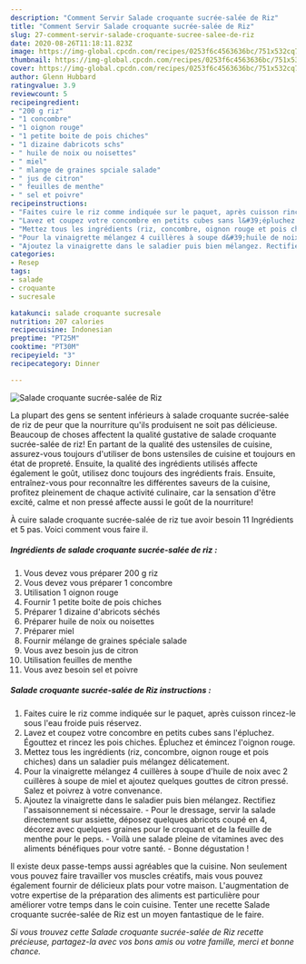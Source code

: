```yaml
---
description: "Comment Servir Salade croquante sucrée-salée de Riz"
title: "Comment Servir Salade croquante sucrée-salée de Riz"
slug: 27-comment-servir-salade-croquante-sucree-salee-de-riz
date: 2020-08-26T11:18:11.823Z
image: https://img-global.cpcdn.com/recipes/0253f6c4563636bc/751x532cq70/salade-croquante-sucree-salee-de-riz-photo-principale-de-la-recette.jpg
thumbnail: https://img-global.cpcdn.com/recipes/0253f6c4563636bc/751x532cq70/salade-croquante-sucree-salee-de-riz-photo-principale-de-la-recette.jpg
cover: https://img-global.cpcdn.com/recipes/0253f6c4563636bc/751x532cq70/salade-croquante-sucree-salee-de-riz-photo-principale-de-la-recette.jpg
author: Glenn Hubbard
ratingvalue: 3.9
reviewcount: 5
recipeingredient:
- "200 g riz"
- "1 concombre"
- "1 oignon rouge"
- "1 petite boite de pois chiches"
- "1 dizaine dabricots schs"
- " huile de noix ou noisettes"
- " miel"
- " mlange de graines spciale salade"
- " jus de citron"
- " feuilles de menthe"
- " sel et poivre"
recipeinstructions:
- "Faites cuire le riz comme indiquée sur le paquet, après cuisson rincez-le sous l&#39;eau froide puis réservez."
- "Lavez et coupez votre concombre en petits cubes sans l&#39;épluchez. Égouttez et rincez les pois chiches. Épluchez et émincez l&#39;oignon rouge."
- "Mettez tous les ingrédients (riz, concombre, oignon rouge et pois chiches) dans un saladier puis mélangez délicatement."
- "Pour la vinaigrette mélangez 4 cuillères à soupe d&#39;huile de noix avec 2 cuillères à soupe de miel et ajoutez quelques gouttes de citron pressé. Salez et poivrez à votre convenance."
- "Ajoutez la vinaigrette dans le saladier puis bien mélangez. Rectifiez l&#39;assaisonnement si nécessaire. Pour le dressage, servir la salade directement sur assiette, déposez quelques abricots coupé en 4, décorez avec quelques graines pour le croquant et de la feuille de menthe pour le peps. Voilà une salade pleine de vitamines avec des aliments bénéfiques pour votre santé. Bonne dégustation !"
categories:
- Resep
tags:
- salade
- croquante
- sucresale

katakunci: salade croquante sucresale 
nutrition: 207 calories
recipecuisine: Indonesian
preptime: "PT25M"
cooktime: "PT30M"
recipeyield: "3"
recipecategory: Dinner

---
```



![Salade croquante sucrée-salée de Riz](https://img-global.cpcdn.com/recipes/0253f6c4563636bc/751x532cq70/salade-croquante-sucree-salee-de-riz-photo-principale-de-la-recette.jpg)

La plupart des gens se sentent inférieurs à salade croquante sucrée-salée de riz de peur que la nourriture qu'ils produisent ne soit pas délicieuse. Beaucoup de choses affectent la qualité gustative de salade croquante sucrée-salée de riz! En partant de la qualité des ustensiles de cuisine, assurez-vous toujours d'utiliser de bons ustensiles de cuisine et toujours en état de propreté. Ensuite, la qualité des ingrédients utilisés affecte également le goût, utilisez donc toujours des ingrédients frais. Ensuite, entraînez-vous pour reconnaître les différentes saveurs de la cuisine, profitez pleinement de chaque activité culinaire, car la sensation d'être excité, calme et non pressé affecte aussi le goût de la nourriture!

<!--inarticleads1-->

À cuire salade croquante sucrée-salée de riz tue avoir besoin 11 Ingrédients et 5 pas. Voici comment vous faire il.

##### Ingrédients de salade croquante sucrée-salée de riz :

1. Vous devez vous préparer 200 g riz
1. Vous devez vous préparer 1 concombre
1. Utilisation 1 oignon rouge
1. Fournir 1 petite boite de pois chiches
1. Préparer 1 dizaine d&#39;abricots séchés
1. Préparer  huile de noix ou noisettes
1. Préparer  miel
1. Fournir  mélange de graines spéciale salade
1. Vous avez besoin  jus de citron
1. Utilisation  feuilles de menthe
1. Vous avez besoin  sel et poivre




<!--inarticleads2-->

##### Salade croquante sucrée-salée de Riz instructions :

1. Faites cuire le riz comme indiquée sur le paquet, après cuisson rincez-le sous l&#39;eau froide puis réservez.
1. Lavez et coupez votre concombre en petits cubes sans l&#39;épluchez. Égouttez et rincez les pois chiches. Épluchez et émincez l&#39;oignon rouge.
1. Mettez tous les ingrédients (riz, concombre, oignon rouge et pois chiches) dans un saladier puis mélangez délicatement.
1. Pour la vinaigrette mélangez 4 cuillères à soupe d&#39;huile de noix avec 2 cuillères à soupe de miel et ajoutez quelques gouttes de citron pressé. Salez et poivrez à votre convenance.
1. Ajoutez la vinaigrette dans le saladier puis bien mélangez. Rectifiez l&#39;assaisonnement si nécessaire. - Pour le dressage, servir la salade directement sur assiette, déposez quelques abricots coupé en 4, décorez avec quelques graines pour le croquant et de la feuille de menthe pour le peps. - Voilà une salade pleine de vitamines avec des aliments bénéfiques pour votre santé. - Bonne dégustation !




<!--inarticleads1-->

<p>
Il existe deux passe-temps aussi agréables que la cuisine. Non seulement vous pouvez faire travailler vos muscles créatifs, mais vous pouvez également fournir de délicieux plats pour votre maison. L'augmentation de votre expertise de la préparation des aliments est particulière pour améliorer votre temps dans le coin cuisine. Tenter une recette Salade croquante sucrée-salée de Riz est un moyen fantastique de le faire.
</p>

<p>
<i>Si vous trouvez cette Salade croquante sucrée-salée de Riz recette précieuse, partagez-la avec vos bons amis ou votre famille, merci et bonne chance.</i>
</p>
